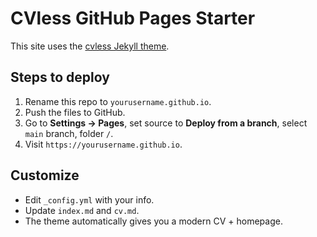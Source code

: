 # CVless GitHub Pages Starter

This site uses the [cvless Jekyll theme](https://github.com/piazzai/cvless).

## Steps to deploy
1. Rename this repo to `yourusername.github.io`.
2. Push the files to GitHub.
3. Go to **Settings → Pages**, set source to **Deploy from a branch**, select `main` branch, folder `/`.
4. Visit `https://yourusername.github.io`.

## Customize
- Edit `_config.yml` with your info.
- Update `index.md` and `cv.md`.
- The theme automatically gives you a modern CV + homepage.
